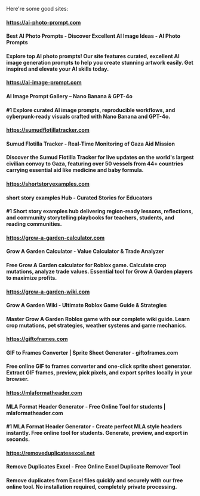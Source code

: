 
Here're some good sites:

#### https://ai-photo-prompt.com
#### Best AI Photo Prompts - Discover Excellent AI Image Ideas - AI Photo Prompts
#### Explore top AI photo prompts! Our site features curated, excellent AI image generation prompts to help you create stunning artwork easily. Get inspired and elevate your AI skills today.

#### https://ai-image-prompt.com
#### AI Image Prompt Gallery – Nano Banana & GPT-4o
#### #1 Explore curated AI image prompts, reproducible workflows, and cyberpunk-ready visuals crafted with Nano Banana and GPT-4o.

#### https://sumudflotillatracker.com
#### Sumud Flotilla Tracker - Real-Time Monitoring of Gaza Aid Mission
#### Discover the Sumud Flotilla Tracker for live updates on the world's largest civilian convoy to Gaza, featuring over 50 vessels from 44+ countries carrying essential aid like medicine and baby formula.

#### https://shortstoryexamples.com
#### short story examples Hub - Curated Stories for Educators
#### #1 Short story examples hub delivering region-ready lessons, reflections, and community storytelling playbooks for teachers, students, and reading communities.

#### https://grow-a-garden-calculator.com
#### Grow A Garden Calculator - Value Calculator & Trade Analyzer
#### Free Grow A Garden calculator for Roblox game. Calculate crop mutations, analyze trade values. Essential tool for Grow A Garden players to maximize profits.

#### https://grow-a-garden-wiki.com
#### Grow A Garden Wiki - Ultimate Roblox Game Guide & Strategies
#### Master Grow A Garden Roblox game with our complete wiki guide. Learn crop mutations, pet strategies, weather systems and game mechanics.

#### https://giftoframes.com
#### GIF to Frames Converter | Sprite Sheet Generator - giftoframes.com
#### Free online GIF to frames converter and one-click sprite sheet generator. Extract GIF frames, preview, pick pixels, and export sprites locally in your browser.

#### https://mlaformatheader.com
#### MLA Format Header Generator - Free Online Tool for students | mlaformatheader.com
#### #1 MLA Format Header Generator - Create perfect MLA style headers instantly. Free online tool for students. Generate, preview, and export in seconds.

#### https://removeduplicatesexcel.net
#### Remove Duplicates Excel - Free Online Excel Duplicate Remover Tool
#### Remove duplicates from Excel files quickly and securely with our free online tool. No installation required, completely private processing.
